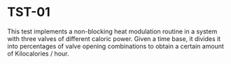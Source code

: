# TST-01
This test implements a non-blocking heat modulation routine in a system with three valves of different caloric power. Given a time base, it divides it into percentages of valve opening combinations to obtain a certain amount of Kilocalories / hour.
